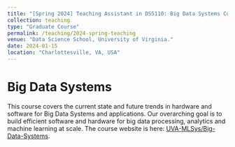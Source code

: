 ```yaml
---
title: "[Spring 2024] Teaching Assistant in DS5110: Big Data Systems Course"
collection: teaching
type: "Graduate Course"
permalink: /teaching/2024-spring-teaching
venue: "Data Science School, University of Virginia."
date: 2024-01-15
location: "Charlottesville, VA, USA"
---
```


Big Data Systems
======

This course covers the current state and future trends in hardware and software for Big Data Systems and applications. Our overarching goal is to build efficient software and hardware for big data processing, analytics and machine learning at scale. The course website is here: [UVA-MLSys/Big-Data-Systems](https://github.com/UVA-MLSys/Big-Data-Systems).